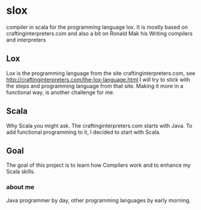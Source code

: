 # slox
compiler in scala for the programming language lox.
It is mostly based on craftinginterpreters.com and also a bit on Ronald Mak his Writing compilers and interpreters 

## Lox
Lox is the programming language from the site craftinginterpreters.com, see http://craftinginterpreters.com/the-lox-language.html
I will try to stick with the steps and programming language from that site.
Making it more in a functional way, is another challenge for me.

## Scala
Why Scala you might ask. The craftinginterpreters.com starts with Java. To add functional programming to it, I decided to start with Scala.

## Goal
The goal of this project is to learn how Compilers work and to enhance my Scala skills.

### about me
Java programmer by day, other programming languages by early morning.  
